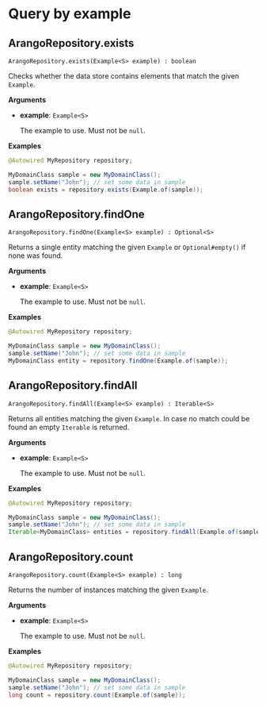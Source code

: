 # Query by example

## ArangoRepository.exists

```
ArangoRepository.exists(Example<S> example) : boolean
```

Checks whether the data store contains elements that match the given `Example`.

**Arguments**

- **example**: `Example<S>`

  The example to use. Must not be `null`.

**Examples**

```java
@Autowired MyRepository repository;

MyDomainClass sample = new MyDomainClass();
sample.setName("John"); // set some data in sample
boolean exists = repository.exists(Example.of(sample));
```

## ArangoRepository.findOne

```
ArangoRepository.findOne(Example<S> example) : Optional<S>
```

Returns a single entity matching the given `Example` or `Optional#empty()` if none was found.

**Arguments**

- **example**: `Example<S>`

  The example to use. Must not be `null`.

**Examples**

```java
@Autowired MyRepository repository;

MyDomainClass sample = new MyDomainClass();
sample.setName("John"); // set some data in sample
MyDomainClass entity = repository.findOne(Example.of(sample));
```

## ArangoRepository.findAll

```
ArangoRepository.findAll(Example<S> example) : Iterable<S>
```

Returns all entities matching the given `Example`. In case no match could be found an empty `Iterable` is returned.

**Arguments**

- **example**: `Example<S>`

  The example to use. Must not be `null`.

**Examples**

```java
@Autowired MyRepository repository;

MyDomainClass sample = new MyDomainClass();
sample.setName("John"); // set some data in sample
Iterable<MyDomainClass> entities = repository.findAll(Example.of(sample));
```

## ArangoRepository.count

```
ArangoRepository.count(Example<S> example) : long
```

Returns the number of instances matching the given `Example`.

**Arguments**

- **example**: `Example<S>`

  The example to use. Must not be `null`.

**Examples**

```java
@Autowired MyRepository repository;

MyDomainClass sample = new MyDomainClass();
sample.setName("John"); // set some data in sample
long count = repository.count(Example.of(sample));
```
